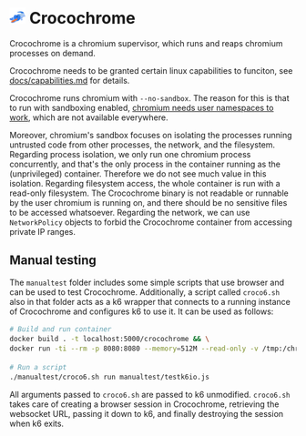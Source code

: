# <img alt="Crocochrome logo, a mashup between the crocodile emoji and the chromium logo" src="logo.svg" style="height: 1em;" /> Crocochrome

Crocochrome is a chromium supervisor, which runs and reaps chromium processes on demand.

Crocochrome needs to be granted certain linux capabilities to funciton, see [docs/capabilities.md](/doc/capabilities.md) for details.

Crocochrome runs chromium with `--no-sandbox`. The reason for this is that to run with sandboxing enabled, [chromium needs user namespaces to work](doc/chromium-sandbox.md), which are not available everywhere.

Moreover, chromium's sandbox focuses on isolating the processes running untrusted code from other processes, the network, and the filesystem.
Regarding process isolation, we only run one chromium process concurrently, and that's the only process in the container running as the (unprivileged) container. Therefore we do not see much value in this isolation.
Regarding filesystem access, the whole container is run with a read-only filesystem. The Crocochrome binary is not readable or runnable by the user chromium is running on, and there should be no sensitive files to be accessed whatsoever.
Regarding the network, we can use `NetworkPolicy` objects to forbid the Crocochrome container from accessing private IP ranges.

## Manual testing

The `manualtest` folder includes some simple scripts that use browser and can be used to test Crocochrome. Additionally, a script called `croco6.sh` also in that folder acts as a k6 wrapper that connects to a running instance of Crocochrome and configures k6 to use it. It can be used as follows:

```bash
# Build and run container
docker build . -t localhost:5000/crocochrome && \
docker run -ti --rm -p 8080:8080 --memory=512M --read-only -v /tmp:/chromium-tmp localhost:5000/crocochrome

# Run a script
./manualtest/croco6.sh run manualtest/testk6io.js
```

All arguments passed to `croco6.sh` are passed to k6 unmodified. `croco6.sh` takes care of creating a browser session in Crocochrome, retrieving the websocket URL, passing it down to k6, and finally destroying the session when k6 exits.
